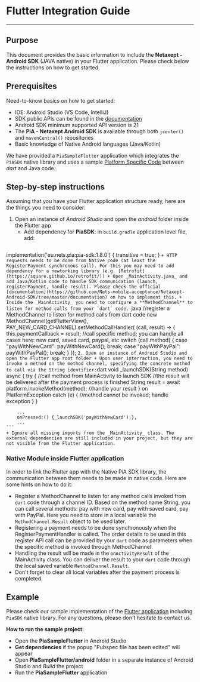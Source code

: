 # Flutter Integration Guide
---

## Purpose
This document provides the basic information to include the **Netaxept - Android SDK** (JAVA native) in your Flutter application. Please check below the instructions on how to get started.

## Prerequisites
Need-to-know basics on how to get started:
+ IDE: Android Studio (VS Code, IntelliJ)
+ SDK public APIs can be found in the [documentation](https://github.com/Nets-mobile-acceptance/Netaxept-Android-SDK/tree/master/documentation)
+ Android SDK minimum supported API version is 21
+ The **PiA - Netaxept Android SDK** is available through both `jcenter()` and `mavenCentral()` repositories
+ Basic knowledge of Native Android languages (Java/Kotlin)

We have provided a `PiaSampleFlutter` application which integrates the `PiASDK` native library and uses a sample [Platform Specific Code](https://flutter.dev/docs/development/platform-integration/platform-channels) between _dart_ and Java code.

## Step-by-step instructions
Assuming that you have your Flutter application structure ready, here are the things you need to consider:
1. Open an instance of _Android Studio_ and open the _android_ folder inside the Flutter app
    +  Add dependency for **PiaSDK**: in `build.gradle` application level file, add:
        ```gradle
implementation('eu.nets.pia:pia-sdk:1.8.0') { transitive = true; }
        ```
    + HTTP requests needs to be done from Native code (at least the RegisterPayment synchronous call). For this you may need to add dependency for a newtorking library (e.g. [Retrofit](https://square.github.io/retrofit/))
    + Open _MainActivity.java_ and add Java/Kotlin code to handle SDK communication (launch, registerPayment, handle result). Please check the official [documentation](https://github.com/Nets-mobile-acceptance/Netaxept-Android-SDK/tree/master/documentation) on how to implement this.
    + Inside the _MainActivity_ you need to configure a **MethodChannel** to listen for method calls from your `dart` code. 
    ```java
            //register a MethodChannel to listen for method calls from dart code
            new MethodChannel(getFlutterView(), PAY_NEW_CARD_CHANNEL).setMethodCallHandler(
                    (call, result) -> {
                        this.paymentCallback = result;
                        //call specific method; you can handle all cases here: new card, saved card, paypal, etc
                        switch (call.method) {
                            case "payWithNewCard":
                                payWithNewCard();
                                break;
                            case "payWithPayPal":
                                payWithPayPal();
                                break;
                        }
                    });
    ```
2. Open an instance of Android Studio and open the Flutter app root folder
    + Upon user interraction, you need to invoke a method on the method channel, specifying the concrete method to call via the String identifier:
    ```dart
        void _launchSDK(String method) async {
            try {
              //call method from MainActivity to launch SDK
              //the result will be delivered after the payment process is finished
              String result = await platform.invokeMethod(method);
              //handle your result
            } on PlatformException catch (e) {
              //method cannot be invoked; handle exception
            }
        }
        
        ...
        onPressed:() {_launchSDK('payWithNewCard');},
        ...
    ```
    + Ignore all missing imports from the _MainActivity_ class. The external dependencies are still included in your project, but they are not visible from the Flutter application.
    
### Native Module inside Flutter application

In order to link the Flutter app with the Native PiA SDK library, the communication between them needs to be made in native code. Here are some hints on how to do it:

+ Register a MethodChannel to listen for any method calls invoked from `dart` code through a channel ID. Based on the method name String, you can call several methods: pay with new card, pay with saved card, pay with PayPal. Here you need to store in a local variable the `MethodChannel.Result` object to be used later.
+ Registering a payment needs to be done synchronously when the RegisterPaymentHandler is called. The order details to be used in this register API call can be provided by your `dart` code as parameters when the specific method is invoked through MethodChannel.  
+ Handling the result will be made in the `onActivityResult` of the MainActivity class. You can deliver the result to your `dart` code through the local saved variable `MethodChannel.Result`.
+ Don't forget to clear all local variables after the payment process is completed. 

## Example

Please check our sample implementation of the [Flutter application](PiaSampleFlutter) including `PiaSDK` native library. For any questions, please don't hesitate to contact us.

**How to run the sample project**:
+ Open the **PiaSampleFlutter** in Android Studio
+ **Get dependencies** if the popup "Pubspec file has been edited" will appear
+ Open **PiaSampleFlutter/android** folder in a separate instance of Android Studio and *Build* the project
+ Run the **PiaSampleFlutter** application